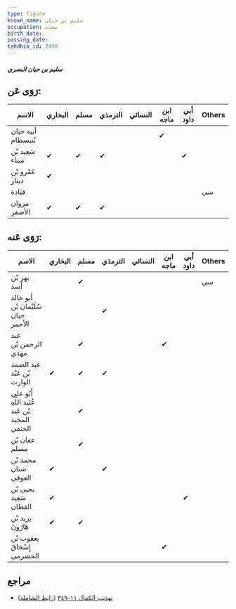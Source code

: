 ```yaml
---
type: figure
known_name: سليم بن حيان
occupation: محدث
birth_date:
passing_date:
tahdhib_id: 2490
---
```

##### سليم بن حيان البصري

## رَوَى عَن:
| الاسم              | البخاري | مسلم | الترمذي | النسائي | ابن ماجه | أبي داود | Others |
| ------------------ | ------- | ---- | ------- | ------- | -------- | -------- | ------ |
| أبيه حيان بْنبسطام |         |      |         |         | ✔        |          |        |
| سَعِيد بْن ميناء   | ✔       | ✔    | ✔       |         |          | ✔        |        |
| عَمْرو بْن دينار   | ✔       |      |         |         |          |          |        |
| قتادة              |         |      |         |         |          |          | سي     |
| مروان الأصفر       | ✔       | ✔    | ✔       |         |          |          |        |
## رَوَى عَنه:
| الاسم                                           | البخاري | مسلم | الترمذي | النسائي | ابن ماجه | أبي داود | Others |
| ----------------------------------------------- | ------- | ---- | ------- | ------- | -------- | -------- | ------ |
| بهز بْن أسد                                     |         | ✔    |         |         |          |          | سي     |
| أبو خالد سُلَيْمان بْن حيان الأحمر              |         |      | ✔       |         |          |          |        |
| عبد الرحمن بْن مهدي                             |         | ✔    |         |         | ✔        |          |        |
| عبد الصمد بْن عَبْد الوارث                      | ✔       | ✔    | ✔       |         |          |          |        |
| أَبُو علي عُبَيد اللَّهِ بْن عَبد المجيد الحنفي |         | ✔    |         |         |          |          |        |
| عفان بْن مسلم                                   |         | ✔    |         |         |          |          |        |
| محمد بْن سنان العوقي                            | ✔       |      | ✔       |         |          |          |        |
| يحيى بْن سَعِيد القطان                          | ✔       |      |         |         |          | ✔        |        |
| يزيد بْن هَارُونَ                               | ✔       | ✔    |         |         |          |          |        |
| يعقوب بْن إِسْحَاقَ الحضرمي                     |         |      |         |         | ✔        |          |        |
## مراجع
- [تهذيب الكمال ١١-٣٤٩](obsidian://open?vault=Tahdhib-al-Kamal&file=Figures/٢٤٩٠-سليم%20بن%20حيان%20البصري) ([رابط الشاملة](https://shamela.ws/book/3722/5669))
